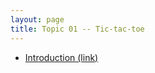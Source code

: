 ```yaml
---
layout: page
title: Topic 01 -- Tic-tac-toe
---
```


* [Introduction (link)](tic-tac-toe/introduction)


